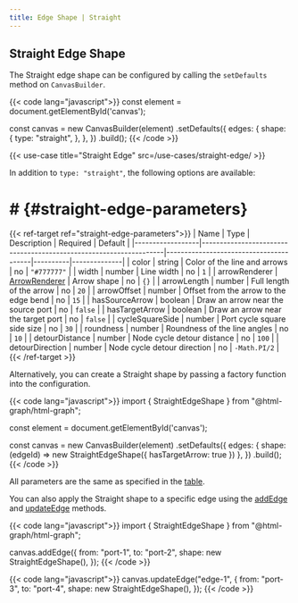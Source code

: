 ```yaml
---
title: Edge Shape | Straight
---
```


## Straight Edge Shape

The Straight edge shape can be configured by calling the `setDefaults` method on `CanvasBuilder`.

{{< code lang="javascript">}}
const element = document.getElementById('canvas');

const canvas = new CanvasBuilder(element)
  .setDefaults({
    edges: {
      shape: {
        type: "straight",
      },
    },
  })
  .build();
{{< /code >}}

{{< use-case title="Straight Edge" src=/use-cases/straight-edge/ >}}

In addition to `type: "straight"`, the following options are available:

# # {#straight-edge-parameters}

{{< ref-target ref="straight-edge-parameters">}}
| Name             | Type                                                              | Description                            | Required | Default      |
|------------------|-------------------------------------------------------------------|----------------------------------------|----------|--------------|
| color            | string                                                            | Color of the line and arrows           | no       | `"#777777"`  |
| width            | number                                                            | Line width                             | no       | `1`          |
| arrowRenderer    | <a target="_blank" href="/arrows-customization">ArrowRenderer</a> | Arrow shape                            | no       | `{}`         |
| arrowLength      | number                                                            | Full length of the arrow               | no       | `20`         |
| arrowOffset      | number                                                            | Offset from the arrow to the edge bend | no       | `15`         |
| hasSourceArrow   | boolean                                                           | Draw an arrow near the source port     | no       | `false`      |
| hasTargetArrow   | boolean                                                           | Draw an arrow near the target port     | no       | `false`      |
| cycleSquareSide  | number                                                            | Port cycle square side size            | no       | `30`         |
| roundness        | number                                                            | Roundness of the line angles           | no       | `10`         |
| detourDistance   | number                                                            | Node cycle detour distance             | no       | `100`        |
| detourDirection  | number                                                            | Node cycle detour direction            | no       | `-Math.PI/2` |
{{< /ref-target >}}

Alternatively, you can create a Straight shape by passing a factory function into the configuration.

{{< code lang="javascript">}}
import { StraightEdgeShape } from "@html-graph/html-graph";

const element = document.getElementById('canvas');

const canvas = new CanvasBuilder(element)
  .setDefaults({
    edges: {
      shape: (edgeId) => new StraightEdgeShape({ hasTargetArrow: true })
    },
  })
  .build();
{{< /code >}}

All parameters are the same as specified in the [table](#straight-edge-parameters).

You can also apply the Straight shape to a specific edge using the
[addEdge](/canvas/#add-edge) and [updateEdge](/canvas/#update-edge) methods.

{{< code lang="javascript">}}
import { StraightEdgeShape } from "@html-graph/html-graph";

canvas.addEdge({
  from: "port-1",
  to: "port-2",
  shape: new StraightEdgeShape(),
});
{{< /code >}}

{{< code lang="javascript">}}
canvas.updateEdge("edge-1", {
  from: "port-3",
  to: "port-4",
  shape: new StraightEdgeShape(),
});
{{< /code >}}
